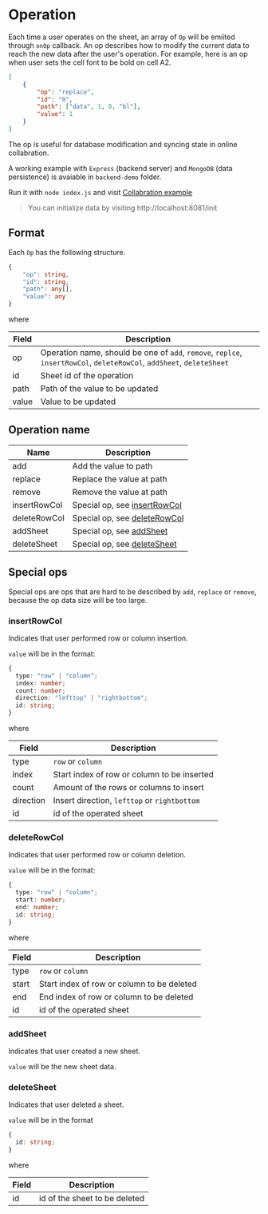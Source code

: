 # Operation

Each time a user operates on the sheet, an array of `Op` will be emiited through `onOp` callback. An op describes how to modify the current data to reach the new data after the user's operation. For example, here is an op when user sets the cell font to be bold on cell A2.

```json
[
    {
        "op": "replace",
        "id": "0",
        "path": ["data", 1, 0, "bl"],
        "value": 1
    }
]
```

The op is useful for database modification and syncing state in online collabration.

A working example with `Express` (backend server) and `MongoDB` (data persistence) is avaiable in `backend-demo` folder.

Run it with `node index.js` and visit [Collabration example](https://ruilisi.github.io/online-sheet-demo/?path=/story/collabration--example)

> You can initialize data by visiting http://localhost:8081/init

## Format

Each `Op` has the following structure.

```ts
{
    "op": string,
    "id": string,
    "path": any[],
    "value": any
}
```

where

| Field | Description |
| ----- | ----------- |
| op | Operation name, should be one of `add`, `remove`, `replce`, `insertRowCol`, `deleteRowCol`, `addSheet`, `deleteSheet` |
| id | Sheet id of the operation |
| path | Path of the value to be updated |
| value | Value to be updated |


## Operation name

| Name | Description |
| ----- | ----------- |
| add | Add the value to path |
| replace | Replace the value at path |
| remove | Remove the value at path |
| insertRowCol | Special op, see [insertRowCol](#insertrowcol) |
| deleteRowCol | Special op, see [deleteRowCol](#deleterowcol) |
| addSheet | Special op, see [addSheet](#addsheet) |
| deleteSheet | Special op, see [deleteSheet](#deletesheet) |


## Special ops

Special ops are ops that are hard to be described by `add`, `replace` or `remove`, because the op data size will be too large.

### insertRowCol

Indicates that user performed row or column insertion.

`value` will be in the format:

```ts
{
  type: "row" | "column";
  index: number;
  count: number;
  direction: "lefttop" | "rightbottom";
  id: string;
}
```

where

| Field | Description |
| ----- | ----------- |
| type | `row` or `column` |
| index | Start index of row or column to be inserted |
| count | Amount of the rows or columns to insert |
| direction | Insert direction, `lefttop` or `rightbottom` |
| id | id of the operated sheet |

### deleteRowCol

Indicates that user performed row or column deletion.

`value` will be in the format:

```ts
{
  type: "row" | "column";
  start: number;
  end: number;
  id: string;
}
```

where

| Field | Description |
| ----- | ----------- |
| type | `row` or `column` |
| start | Start index of row or column to be deleted |
| end | End index of row or column to be deleted |
| id | id of the operated sheet |

### addSheet

Indicates that user created a new sheet.

`value` will be the new sheet data.

### deleteSheet

Indicates that user deleted a sheet.

`value` will be in the format

```ts
{
  id: string;
}
```

where

| Field | Description |
| ----- | ----------- |
| id | id of the sheet to be deleted |
